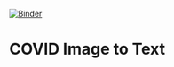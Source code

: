[![Binder](https://mybinder.org/badge_logo.svg)](https://mybinder.org/v2/gh/ankurdh/covid-img-to-text.git/master)

# COVID Image to Text
